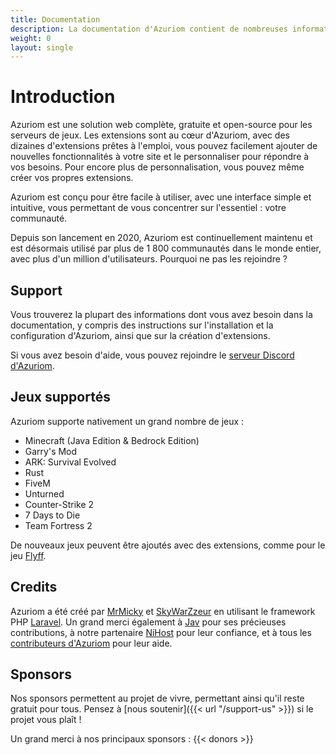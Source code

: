 ```yaml
---
title: Documentation
description: La documentation d'Azuriom contient de nombreuses informations utiles sur Azuriom, que ce soit pour l'installation, l'utilisation ou le développement d'extensions.
weight: 0
layout: single
---
```


# Introduction

Azuriom est une solution web complète, gratuite et open-source pour les serveurs de jeux.
Les extensions sont au cœur d'Azuriom, avec des dizaines d'extensions prêtes à l'emploi,
vous pouvez facilement ajouter de nouvelles fonctionnalités à votre site et le personnaliser pour répondre à vos besoins.
Pour encore plus de personnalisation, vous pouvez même créer vos propres extensions.

Azuriom est conçu pour être facile à utiliser, avec une interface simple et intuitive,
vous permettant de vous concentrer sur l'essentiel : votre communauté.

Depuis son lancement en 2020, Azuriom est continuellement maintenu et est désormais utilisé par plus de 1 800 communautés dans le monde entier,
avec plus d'un million d'utilisateurs. Pourquoi ne pas les rejoindre ?

## Support

Vous trouverez la plupart des informations dont vous avez besoin dans la documentation,
y compris des instructions sur l'installation et la configuration d'Azuriom, ainsi que sur la création d'extensions.

Si vous avez besoin d'aide, vous pouvez rejoindre le [serveur Discord d'Azuriom](https://azuriom.com/discord).

## Jeux supportés

Azuriom supporte nativement un grand nombre de jeux :
* Minecraft (Java Edition & Bedrock Edition)
* Garry's Mod
* ARK: Survival Evolved
* Rust
* FiveM
* Unturned
* Counter-Strike 2
* 7 Days to Die
* Team Fortress 2

De nouveaux jeux peuvent être ajoutés avec des extensions,
comme pour le jeu [Flyff](https://github.com/AzuriomCommunity/Game-Flyff).

## Credits

Azuriom a été créé par [MrMicky](https://mrmicky.fr/) et [SkyWarZzeur](https://twitter.com/SkyWarZzeur) en utilisant
le framework PHP [Laravel](https://laravel.com/).
Un grand merci également à [Jav](https://www.linkedin.com/in/jean-alexandre-valentin-531236153/) pour ses précieuses contributions, à notre partenaire [NiHost](https://www.ni-host.com/?utm_source=home&utm_medium=links&utm_campaign=AzuriomCom)
pour leur confiance, et à tous les [contributeurs d'Azuriom](https://github.com/Azuriom/Azuriom/graphs/contributors) pour leur aide.

## Sponsors

Nos sponsors permettent au projet de vivre, permettant ainsi qu'il reste gratuit pour tous.
Pensez à [nous soutenir]({{< url "/support-us" >}}) si le projet vous plaît !

Un grand merci à nos principaux sponsors :
{{< donors >}}
